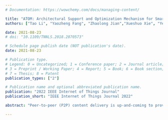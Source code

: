 ```yaml
---
# Documentation: https://wowchemy.com/docs/managing-content/

title: "ATOM: Architectural Support and Optimization Mechanism for Smart Contract Fast Update and Execution in Blockchain-Based IoT"
authors: ["Tao Li", "Yaozheng Fang", "Zhaolong Jian","Xueshuo Xie", "Ye Lu", "Guiling Wang"]

date: 2021-08-23
# doi: "10.1109/TNNLS.2018.2870573"

# Schedule page publish date (NOT publication's date).
date: 2021-08-23

# Publication type.
# Legend: 0 = Uncategorized; 1 = Conference paper; 2 = Journal article;
# 3 = Preprint / Working Paper; 4 = Report; 5 = Book; 6 = Book section;
# 7 = Thesis; 8 = Patent
publication_types: ["2"]

# Publication name and optional abbreviated publication name.
publication: "2022 IEEE Internet of Things Journal"
publication_short: "IEEE Internet of Things Journal 2022"

abstract: "Peer-to-peer (P2P) content delivery is up-and-coming to provide benefits comprising cost-saving and scalable peak-demand handling compared with centralized content delivery networks (CDNs), and also complementary to the popular decentralized storage networks such as Filecoin. However, reliable P2P delivery demands proper enforcement of delivery fairness, i.e., the deliverers should be rewarded in line with their in-time delivery. Unfortunately, most existing studies on delivery fairness are on the basis of non-cooperative game-theoretic assumptions that are arguably unrealistic in the ad-hoc P2P setting. We propose an expressive yet still minimalist security requirement for desired fair P2P content delivery, and give two efficient blockchain-enabled and monetary-incentivized solutions FairDownload and FairStream for P2P downloading and P2P streaming scenarios, respectively. Our designs not only ensure delivery fairness where deliverers are paid (nearly) proportional to their in-time delivery, but also guarantee exchange fairness where content consumers and content providers are also fairly treated. The fairness of each party can be assured even when other two parties collude to arbitrarily misbehave. Our protocols provide a general design of fetching content chunk from any specific position so the delivery can be resumed in the presence of unexpected interruption. Further, our systems are efficient in the sense of achieving asymptotically optimal on-chain costs and optimal delivery communication. We implement the prototype and deploy on the Ethereum Ropsten network. Extensive experiments in both LAN and WAN settings are conducted to evaluate the on-chain costs as well as the efficiency of downloading and streaming. Experimental results show the practicality and efficiency of our protocols"

---
```

